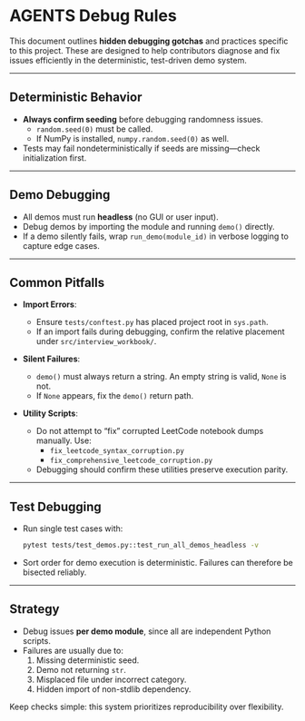 # AGENTS Debug Rules

This document outlines **hidden debugging gotchas** and practices specific to this project. These are designed to help contributors diagnose and fix issues efficiently in the deterministic, test-driven demo system.

---

## Deterministic Behavior
- **Always confirm seeding** before debugging randomness issues.
  - `random.seed(0)` must be called.  
  - If NumPy is installed, `numpy.random.seed(0)` as well.  
- Tests may fail nondeterministically if seeds are missing—check initialization first.

---

## Demo Debugging
- All demos must run **headless** (no GUI or user input).  
- Debug demos by importing the module and running `demo()` directly.  
- If a demo silently fails, wrap `run_demo(module_id)` in verbose logging to capture edge cases.  

---

## Common Pitfalls
- **Import Errors**:  
  - Ensure `tests/conftest.py` has placed project root in `sys.path`.  
  - If an import fails during debugging, confirm the relative placement under `src/interview_workbook/`.

- **Silent Failures**:  
  - `demo()` must always return a string. An empty string is valid, `None` is not.  
  - If `None` appears, fix the `demo()` return path.

- **Utility Scripts**:  
  - Do not attempt to “fix” corrupted LeetCode notebook dumps manually. Use:
    - `fix_leetcode_syntax_corruption.py`  
    - `fix_comprehensive_leetcode_corruption.py`  
  - Debugging should confirm these utilities preserve execution parity.

---

## Test Debugging
- Run single test cases with:

  ```bash
  pytest tests/test_demos.py::test_run_all_demos_headless -v
  ```

- Sort order for demo execution is deterministic. Failures can therefore be bisected reliably.

---

## Strategy
- Debug issues **per demo module**, since all are independent Python scripts.  
- Failures are usually due to:
  1. Missing deterministic seed.  
  2. Demo not returning `str`.  
  3. Misplaced file under incorrect category.  
  4. Hidden import of non-stdlib dependency.  

Keep checks simple: this system prioritizes reproducibility over flexibility.